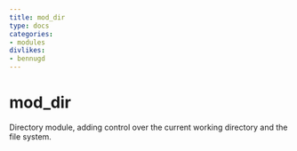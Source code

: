 ```yaml
---
title: mod_dir
type: docs
categories:
- modules
divlikes:
- bennugd
---
```


# mod_dir

Directory module, adding control over the current working directory and the file system.
